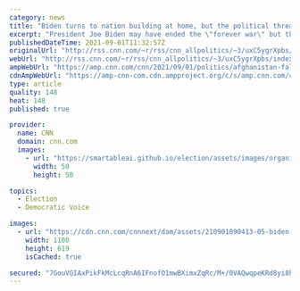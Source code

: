 ```yaml
---
category: news
title: "Biden turns to nation building at home, but the political threats he left behind in Afghanistan could come back to haunt him"
excerpt: "President Joe Biden may have ended the \"forever war\" but the dangerous loose ends he left behind in Afghanistan could still thwart his attempt to throw everything at his top priority domestic goals.\n    \n"
publishedDateTime: 2021-09-01T11:32:57Z
originalUrl: "http://rss.cnn.com/~r/rss/cnn_allpolitics/~3/uxC5ygrXpbs/index.html"
webUrl: "http://rss.cnn.com/~r/rss/cnn_allpolitics/~3/uxC5ygrXpbs/index.html"
ampWebUrl: "https://amp.cnn.com/cnn/2021/09/01/politics/afghanistan-fall-out-may-haunt-joe-biden/index.html"
cdnAmpWebUrl: "https://amp-cnn-com.cdn.ampproject.org/c/s/amp.cnn.com/cnn/2021/09/01/politics/afghanistan-fall-out-may-haunt-joe-biden/index.html"
type: article
quality: 148
heat: 148
published: true

provider:
  name: CNN
  domain: cnn.com
  images:
    - url: "https://smartableai.github.io/election/assets/images/organizations/cnn.com-50x50.jpg"
      width: 50
      height: 50

topics:
  - Election
  - Democratic Voice

images:
  - url: "https://cdn.cnn.com/cnnnext/dam/assets/210901090413-05-biden-afghanistan-presser-0831-super-tease.jpg"
    width: 1100
    height: 619
    isCached: true

secured: "7GouVGIAxPikFkMcLcqRnA6IFnofO1mwBXimxZqRc/M+/0VAQwqpeKRd8yi8kBNJP45GcCkQw9AMxs7UpLf8KjU9CJruNoPWnlr0to1nWa+QZx41M7kd8Bjgr1/5tLYJD5/BiDuTlXJcWTfbFigWU2mADCPzoJk9aRcta0M02M7dPCY27PamtjL1RSbQuFRkT53sxw7umtTQXjdHIS5WhUhTRZVBa9EOOmeAO954h/Bzcs1jYTWE5gW8zz/fI+PeN6vMJzo7OAx6PEf2I8swu0GXBbYqlQAV/p9dA+zt/EP6xbSPDoGbxLiW5uMECWBu0FCiupyvjZaJQFsOP2Is0MgKiPoSURUvJcYgg2vMn1Q=;fRE6pVtGR5jBE0TqgAz8uw=="
---
```


